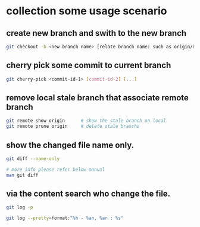 # collection some usage scenario 

## create new branch and swith to the new branch 
```bash
git checkout -b <new branch name> [relate branch name: such as origin/master] 
```

## cherry pick some commit to current branch 
```bash
git cherry-pick <commit-id-1> [commit-id-2] [...]
```

## remove local stale branch that associate remote branch
```bash
git remote show origin      # show the stale branch on local
git remote prune origin     # delete stale branchs
```

## show the changed file name only.
```bash
git diff --name-only

# more info please refer below manual
man git diff
```

## via the content search who change the file.
```bash
git log -p 

git log --pretty=format:"%h - %an, %ar : %s"
```

## 